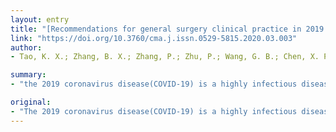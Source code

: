 ```yaml
---
layout: entry
title: "[Recommendations for general surgery clinical practice in 2019 coronavirus disease situation]"
link: "https://doi.org/10.3760/cma.j.issn.0529-5815.2020.03.003"
author:
- Tao, K. X.; Zhang, B. X.; Zhang, P.; Zhu, P.; Wang, G. B.; Chen, X. P.

summary:
- "the 2019 coronavirus disease(COVID-19) is a highly infectious disease. It has a long incubation period and a variety of clinical manifestations. The disease is highly infectious and has an impact on public health and life. In order to implement the central government's decision-making deployment, we had focused on the key points in the clinical work of general surgery."

original:
- "The 2019 coronavirus disease(COVID-19) is a highly infectious disease, has a long incubation period and a variety of clinical manifestations, which has a significant impact on public health and life. Afterwards, scientific and standardized work processing during the epidemic is of great significance for prevention and control. In order to implement the central government's decision-making deployment and defeat the COVID-19 as soon as possible, we had focused on the key points in the clinical work of general surgery according to latest relevant guidelines, literature and experience in epidemic prevention. Finally, we drafted the prevention and control strategies and recommendations to make a reference for medical staff of general surgery to fight against COVID-19."
---
```


